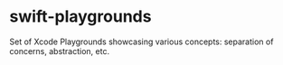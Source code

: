# swift-playgrounds
Set of Xcode Playgrounds showcasing various concepts: separation of concerns, abstraction, etc.
